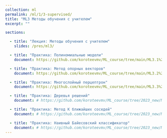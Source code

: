 ```yaml
---
collection: ml
permalink: /ml/1/3-supervised/
title: "ML3 Методы обучения с учителем"
excerpt: ""

sections:

  - title: "Лекция: Методы обучения с учителем"
    slides: /pres/ml3/

  - title: "Практика: Полиномиальные модели" 
    document: https://github.com/koroteevmv/ML_course/tree/main/ML3.1%20polynomial%20features

  - title: "Практика: Метод опорных векторов" 
    document: https://github.com/koroteevmv/ML_course/tree/main/ML3.2%20svm

  - title: "Практика: Многослойный перцептрон" 
    document: https://github.com/koroteevmv/ML_course/tree/main/ML3.3%20mlp

  - title: "Практика: Деревья решений" 
    document: # https://github.com/koroteevmv/ML_course/tree/2023_new/ML3.1%20classification

  - title: "Практика: Метод К ближайших соседей" 
    document: # https://github.com/koroteevmv/ML_course/tree/2023_new/ML3.1%20classification

  - title: "Практика: Наивный Байесовский классификатор" 
    document: # https://github.com/koroteevmv/ML_course/tree/2023_new/ML3.1%20classification
---
```

